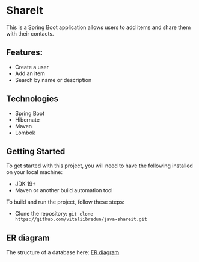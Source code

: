 # ShareIt 

This is a Spring Boot application allows users to add items and share them with their contacts. 
  
## Features:	
- Create a user
- Add an item
- Search by name or description

## Technologies
* Spring Boot
* Hibernate
* Maven
* Lombok
 
## Getting Started
To get started with this project, you will need to have the following installed on your local machine:

* JDK 19+
* Maven or another build automation tool 

To build and run the project, follow these steps:

* Clone the repository: `git clone https://github.com/vitaliibredun/java-shareit.git`

## ER diagram

The structure of a database here: [ER diagram](https://github.com/vitaliibredun/java-shareit/wiki/ER-diagram)
